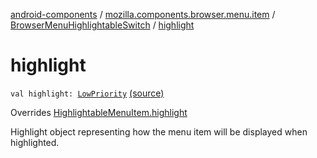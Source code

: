 [android-components](../../index.md) / [mozilla.components.browser.menu.item](../index.md) / [BrowserMenuHighlightableSwitch](index.md) / [highlight](./highlight.md)

# highlight

`val highlight: `[`LowPriority`](../../mozilla.components.browser.menu/-browser-menu-highlight/-low-priority/index.md) [(source)](https://github.com/mozilla-mobile/android-components/blob/master/components/browser/menu/src/main/java/mozilla/components/browser/menu/item/BrowserMenuHighlightableSwitch.kt#L31)

Overrides [HighlightableMenuItem.highlight](../../mozilla.components.browser.menu/-highlightable-menu-item/highlight.md)

Highlight object representing how the menu item will be displayed when highlighted.

